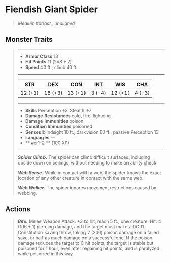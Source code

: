 # Fiendish Giant Spider
>*Medium #beast , unaligned*
## Monster Traits
>___
>- **Armor Class** 13
>- **Hit Points** 11 (2d8 + 2)
>- **Speed** 40 ft., climb 40 ft.
>___
>|STR|DEX|CON|INT|WIS|CHA|
>|:---:|:---:|:---:|:---:|:---:|:---:|
>|12 (+1)|16 (+3)|13 (+1)|3 (-4)|12 (+1)|4 (-3)|
>___
>- **Skills** Perception +3, Stealth +7
>- **Damage Resistances** cold, fire, lightning
>- **Damage Immunities** poison
>- **Condition Immunities** poisoned
>- **Senses** blindsight 10 ft., darkvision 60 ft., passive Perception 13
>- **Languages** —
>- ** #cr1-2 ** (100 XP)
>___
>***Spider Climb.*** The spider can climb difficult surfaces, including upside down on ceilings, without needing to make an ability check.  
>
>***Web Sense.*** While in contact with a web, the spider knows the exact location of any other creature in contact with the same web.  
>
>***Web Walker.*** The spider ignores movement restrictions caused by webbing.  
>
## Actions
>***Bite.*** Melee Weapon Attack: +3 to hit, reach 5 ft., one creature. Hit: 4 (1d6 + 1) piercing damage, and the target must make a DC 11 Constitution saving throw, taking 7 (2d6) poison damage on a failed save, or half as much damage on a successful one. If the poison damage reduces the target to 0 hit points, the target is stable but poisoned for 1 hour, even after regaining hit points, and is paralyzed while poisoned in this way.